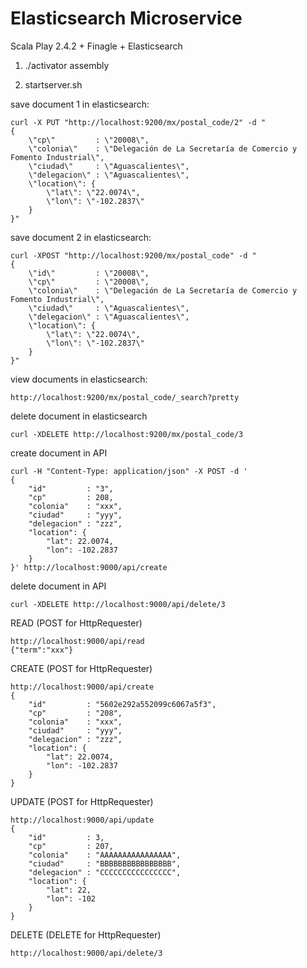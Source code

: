 Elasticsearch Microservice
=================================

Scala Play 2.4.2 + Finagle +  Elasticsearch 


1) ./activator assembly


2) startserver.sh

save document 1 in elasticsearch:

```
curl -X PUT "http://localhost:9200/mx/postal_code/2" -d "
{
    \"cp\"         : \"20008\",
    \"colonia\"    : \"Delegación de La Secretaría de Comercio y Fomento Industrial\",
    \"ciudad\"     : \"Aguascalientes\",
    \"delegacion\" : \"Aguascalientes\",
    \"location\": {
        \"lat\": \"22.0074\",
        \"lon\": \"-102.2837\"
    }
}"
```

save document 2 in elasticsearch:

```
curl -XPOST "http://localhost:9200/mx/postal_code" -d "
{
	\"id\"         : \"20008\",
    \"cp\"         : \"20008\",
    \"colonia\"    : \"Delegación de La Secretaría de Comercio y Fomento Industrial\",
    \"ciudad\"     : \"Aguascalientes\",
    \"delegacion\" : \"Aguascalientes\",
    \"location\": {
        \"lat\": \"22.0074\",
        \"lon\": \"-102.2837\"
    }
}"
```

view documents in elasticsearch:

```
http://localhost:9200/mx/postal_code/_search?pretty
```

delete document in elasticsearch

```
curl -XDELETE http://localhost:9200/mx/postal_code/3
```

create document in API

```
curl -H "Content-Type: application/json" -X POST -d '
{
    "id"         : "3",
    "cp"         : 208,
    "colonia"    : "xxx",
    "ciudad"     : "yyy",
    "delegacion" : "zzz",
    "location": {
        "lat": 22.0074,
        "lon": -102.2837
    }
}' http://localhost:9000/api/create
```

delete document in API

```
curl -XDELETE http://localhost:9000/api/delete/3
```



READ
(POST for HttpRequester)
```
http://localhost:9000/api/read
{"term":"xxx"}
```

CREATE
(POST for HttpRequester)
```
http://localhost:9000/api/create
{
    "id"         : "5602e292a552099c6067a5f3",
    "cp"         : "208",
    "colonia"    : "xxx",
    "ciudad"     : "yyy",
    "delegacion" : "zzz",
    "location": {
        "lat": 22.0074,
        "lon": -102.2837
    }
}
```


UPDATE
(POST for HttpRequester)
```
http://localhost:9000/api/update
{
    "id"         : 3,
    "cp"         : 207,
    "colonia"    : "AAAAAAAAAAAAAAAA",
    "ciudad"     : "BBBBBBBBBBBBBBBB",
    "delegacion" : "CCCCCCCCCCCCCCCC",
    "location": {
        "lat": 22,
        "lon": -102
    }
}
```

DELETE
(DELETE for HttpRequester)
```
http://localhost:9000/api/delete/3
```